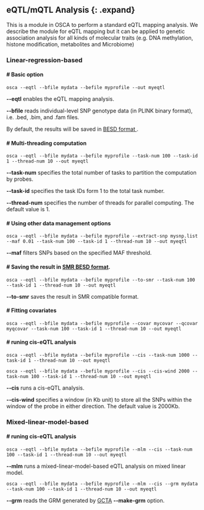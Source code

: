 
## eQTL/mQTL Analysis {: .expand}

This is a module in OSCA to perform a standard eQTL mapping analysis. We describe the module for eQTL mapping but it can be applied to genetic association analysis for all kinds of molecular traits (e.g. DNA methylation, histone modification, metabolites and Microbiome)

### Linear-regression-based

#### \# Basic option 

```
osca --eqtl --bfile mydata --befile myprofile --out myeqtl
```
**\--eqtl** enables the eQTL mapping analysis.

**\--bfile** reads individual-level SNP genotype data (in PLINK binary format), i.e. .bed, .bim, and .fam files.

By default, the results will be saved in [BESD  format ](#BESDformat) . 

#### \# Multi-threading computation
```
osca --eqtl --bfile mydata --befile myprofile --task-num 100 --task-id 1 --thread-num 10 --out myeqtl
```
**\--task-num** specifies the total number of tasks to partition the computation by probes.

**\--task-id** specifies the task IDs form 1 to the total task number.

**\--thread-num** specifies the number of threads for parallel computing. The default value is 1.


#### \# Using other data management options

```
osca --eqtl --bfile mydata --befile myprofile --extract-snp mysnp.list --maf 0.01 --task-num 100 --task-id 1 --thread-num 10 --out myeqtl
```
**\--maf** filters SNPs based on the specified MAF threshold.

#### \# Saving the result in [SMR BESD format](http://cnsgenomics.com/software/smr/#BESDformat).

```
osca --eqtl --bfile mydata --befile myprofile --to-smr --task-num 100 --task-id 1 --thread-num 10 --out myeqtl
```
**\--to-smr** saves the result in SMR compatible format. 

#### \# Fitting covariates

```
osca --eqtl --bfile mydata --befile myprofile --covar mycovar --qcovar myqcovar --task-num 100 --task-id 1 --thread-num 10 --out myeqtl
```
#### \# runing cis-eQTL analysis

```
osca --eqtl --bfile mydata --befile myprofile --cis --task-num 1000 --task-id 1 --thread-num 10 --out myeqtl
```
```
osca --eqtl --bfile mydata --befile myprofile --cis --cis-wind 2000 --task-num 100 --task-id 1 --thread-num 10 --out myeqtl
```
**\--cis** runs a cis-eQTL analysis.

**\--cis-wind** specifies a window (in Kb unit) to store all the SNPs within the window of the probe in either direction. The default value is 2000Kb.

### Mixed-linear-model-based

#### \# runing cis-eQTL analysis
```
osca --eqtl --bfile mydata --befile myprofile --mlm --cis --task-num 100 --task-id 1 --thread-num 10 --out myeqtl
```
**\--mlm** runs a mixed-linear-model-based eQTL analysis on mixed linear model.

```
osca --eqtl --bfile mydata --befile myprofile --mlm --cis --grm mydata --task-num 100 --task-id 1 --thread-num 10 --out myeqtl
```
**\--grm** reads the GRM generated by [GCTA](http://cnsgenomics.com/software/gcta) **\--make-grm** option.
